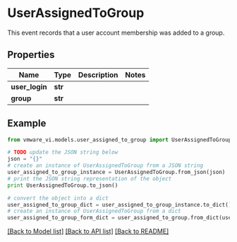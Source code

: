 # UserAssignedToGroup

This event records that a user account membership was added to a group. 

## Properties
Name | Type | Description | Notes
------------ | ------------- | ------------- | -------------
**user_login** | **str** |  | 
**group** | **str** |  | 

## Example

```python
from vmware_vi.models.user_assigned_to_group import UserAssignedToGroup

# TODO update the JSON string below
json = "{}"
# create an instance of UserAssignedToGroup from a JSON string
user_assigned_to_group_instance = UserAssignedToGroup.from_json(json)
# print the JSON string representation of the object
print UserAssignedToGroup.to_json()

# convert the object into a dict
user_assigned_to_group_dict = user_assigned_to_group_instance.to_dict()
# create an instance of UserAssignedToGroup from a dict
user_assigned_to_group_form_dict = user_assigned_to_group.from_dict(user_assigned_to_group_dict)
```
[[Back to Model list]](../README.md#documentation-for-models) [[Back to API list]](../README.md#documentation-for-api-endpoints) [[Back to README]](../README.md)


